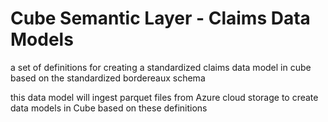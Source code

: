 # Cube Semantic Layer - Claims Data Models

a set of definitions for creating a standardized claims data model in cube based on the standardized bordereaux schema

this data model will ingest parquet files from Azure cloud storage to create data models in Cube based on these definitions
